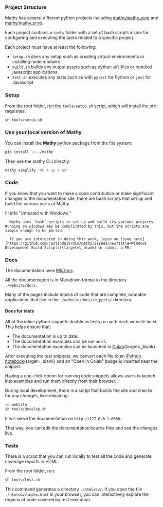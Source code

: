 ### Project Structure

Mathy has several different python projects including [mathy/mathy_core](https://github.com/mathy/mathy_core) and [mathy/mathy_envs](https://github.com/mathy/mathy_envs).

Each project contains a `tools` folder with a set of bash scripts inside for configuring and executing the tasks related to a specific project.

Each project must have at least the following:

- `setup.sh` does any setup such as creating virtual-environments or installing node modules
- `build.sh` builds any output assets such as python `whl` files or bundled javascript applications
- `test.sh` executes any tests such as with `pytest` for Python or `jest` for Javascript

### Setup

From the root folder, run the `tools/setup.sh` script, which will install the pre-requisites:

```bash
sh tools/setup.sh
```

### Use your local version of Mathy

You can install the **Mathy** python package from the file system:

```bash
pip install -e ./mathy
```

Then use the mathy CLI directly:

```bash
mathy simplify "4x + 2y + 6x"
```

### Code

If you know that you want to make a code contribution or make significant changes to the documentation site, there are bash scripts that set up and build the various parts of Mathy.

!!! info "Untested with Windows."

      Mathy uses `bash` scripts to set up and build its various projects. Running on windows may be complicated by this, but the scripts are simple enough to be ported.

      If you are interested in doing this work, [open an issue here](https://github.com/justindujardin/mathy/issues/new?title=Windows Development Build Scripts){target=\_blank} or submit a PR.

### Docs

The documentation uses <a href="https://www.mkdocs.org/" target="_blank">MkDocs</a>.

All the documentation is in Markdown format in the directory `./website/docs`.

Many of the pages include blocks of code that are complete, runnable applications that live in the `./website/docs/snippets/` directory.

#### Docs for tests

All of the inline python snippets double as tests run with each website build. This helps ensure that:

- The documentation is up to date.
- The documentation examples can be run as-is.
- The documentation examples can be launched in [Colab](https://colab.research.google.com/){target=\_blank}.

After executing the test snippets, we convert each file to an [iPython notebook](https://ipython.org/notebook.html){target=\_blank} and an "Open in Colab" badge is inserted near the snippet.

Having a one-click option for running code snippets allows users to launch into examples and run them directly from their browser.

During local development, there is a script that builds the site and checks for any changes, live-reloading:

```bash
cd website
sh tools/develop.sh
```

It will serve the documentation on `http://127.0.0.1:8000`.

That way, you can edit the documentation/source files and see the changes live.

### Tests

There is a script that you can run locally to test all the code and generate coverage reports in HTML.

From the root folder, run:

```bash
sh tools/test.sh
```

This command generates a directory `./htmlcov/`. If you open the file `./htmlcov/index.html` in your browser, you can interactively explore the regions of code covered by test execution.
